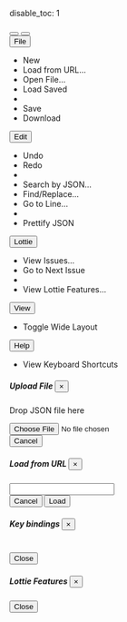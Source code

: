 disable_toc: 1

<script src="../../scripts/editor.bundle.js"></script>
<script src="../../scripts/json_editor.js"></script>
<script src="../../scripts/lottie_explain.js"></script>
<link rel="stylesheet" href="../../style/editor.css" />

<div class="alert alert-danger" role="alert" style="display: none" id="error_alert"></div>
<div class="alert alert-primary" role="alert" style="display: none" id="loading_alert">
    <div class="spinner-border" role="status"></div>
    Loading...
</div>

<div id="editor_area">
    <div class="player-wrapper">
        <div class="alpha_checkered" id="lottie_target"></div>
        <div class="playback-controls">
            <button onclick="toggle_playback(this)" class="btn btn-primary btn-sm" title="Pause">
                <i class="fa-solid fa-pause"></i>
            </button>
            <button onclick="toggle_playback_controls()" class="btn btn-secondary btn-sm" title="Toggle Playback Controls">
                <i class="fa-solid fa-sliders"></i>
            </button>
            <input type="range" class="form-control" id="frame_slider" oninput="update_frame(this.value)" style="display: none"/>
            <input type="number" id="frame_edit" oninput="update_frame(this.value)" style="display: none"/>
        </div>
    </div>
    <div class="editor-side">
        <div class="action-menu">
            <div class="dropdown">
                <button class="btn btn-secondary btn-sm dropdown-toggle" type="button" id="btn_menu_file" data-toggle="dropdown" aria-haspopup="true" aria-expanded="false">
                    File
                </button>
                <ul class="dropdown-menu" aria-labelledby="btn_menu_file">
                    <li><a class="dropdown-item" onclick="action_new()"><i class="fa-solid fa-file"></i> New</a></li>
                    <li><a class="dropdown-item" data-toggle="modal" data-target="#modal_url">
                        <i class="fa-solid fa-arrow-up-right-from-square"></i> Load from URL...
                    </a></li>
                    <li><a class="dropdown-item" data-toggle="modal" data-target="#modal_file">
                        <i class="fa-solid fa-folder-open"></i>
                        Open File...
                    </a></li>
                    <li><a class="dropdown-item" onclick="action_load()">
                        <i class="fa-solid fa-cloud-arrow-down"></i>
                        Load Saved
                    </a></li>
                    <li class="dropdown-divider"></li>
                    <li><a class="dropdown-item" onclick="action_save()"><i class="fa-solid fa-floppy-disk"></i> Save</a></li>
                    <li><a class="dropdown-item" onclick="action_download()"><i class="fa-solid fa-download"></i> Download</a></li>
                </ul>
            </div>
            <div class="dropdown">
                <button class="btn btn-secondary btn-sm dropdown-toggle" type="button" id="btn_menu_edit" data-toggle="dropdown" aria-haspopup="true" aria-expanded="false">
                    Edit
                </button>
                <ul class="dropdown-menu" aria-labelledby="btn_menu_edit">
                    <li><a class="dropdown-item" onclick="editor.undo()"><i class="fa-solid fa-rotate-left"></i> Undo</a></li>
                    <li><a class="dropdown-item" onclick="editor.redo()"><i class="fa-solid fa-rotate-right"></i> Redo</a></li>
                    <li class="dropdown-divider"></li>
                    <li><a class="dropdown-item" onclick="search_by_json_cmd(editor.view)">
                        <i class="fa-solid fa-magnifying-glass"></i>
                        Search by JSON...
                    </a></li>
                    <li><a class="dropdown-item" onclick="CodeMirrorWrapper.openSearchPanel(editor.view)">
                        <i class="fa-solid fa-magnifying-glass"></i>
                        Find/Replace...
                    </a></li>
                    <li><a class="dropdown-item" onclick="CodeMirrorWrapper.gotoLine(editor.view)">
                        <i class="fa-solid fa-arrow-down-short-wide"></i>
                        Go to Line...
                    </a></li>
                    <li class="dropdown-divider"></li>
                    <li><a class="dropdown-item" onclick="pretty()"><i class="fa-solid fa-indent"></i> Prettify JSON</a></li>
                </ul>
            </div>
            <div class="dropdown">
                <button class="btn btn-secondary btn-sm dropdown-toggle" type="button" id="btn_menu_lottie" data-toggle="dropdown" aria-haspopup="true" aria-expanded="false">
                    Lottie
                </button>
                <ul class="dropdown-menu" aria-labelledby="btn_menu_lottie">
                    <li><a class="dropdown-item" onclick="CodeMirrorWrapper.openLintPanel(editor.view)">
                        <i class="fa-solid fa-triangle-exclamation"></i>
                        View Issues...
                    </a></li>
                    <li><a class="dropdown-item" onclick="CodeMirrorWrapper.nextDiagnostic(editor.view)">
                        <i class="fa-solid fa-arrow-right-to-bracket"></i>
                        Go to Next Issue
                    </a></li>
                    <li class="dropdown-divider"></li>
                    <li><a class="dropdown-item" data-toggle="modal" data-target="#modal_features" onclick="refresh_features()">
                        <i class="fa-solid fa-list-check"></i>
                        View Lottie Features...
                    </a></li>
                </ul>
            </div>
            <div class="dropdown">
                <button class="btn btn-secondary btn-sm dropdown-toggle" type="button" id="btn_menu_view" data-toggle="dropdown" aria-haspopup="true" aria-expanded="false">
                    View
                </button>
                <ul class="dropdown-menu" aria-labelledby="btn_menu_view">
                    <li><a class="dropdown-item" onclick="document.body.classList.toggle('wide')">
                        <i class="fa-solid fa-arrows-left-right"></i> Toggle Wide Layout
                    </a></li>
                </ul>
            </div>
            <div class="dropdown">
                <button class="btn btn-secondary btn-sm dropdown-toggle" type="button" id="btn_menu_help" data-toggle="dropdown" aria-haspopup="true" aria-expanded="false">
                    Help
                </button>
                <ul class="dropdown-menu" aria-labelledby="btn_menu_help">
                    <li><a class="dropdown-item" data-toggle="modal" data-target="#modal_key_bindings">
                        <i class="fa-solid fa-keyboard"></i> View Keyboard Shortcuts
                    </a></li>
                </ul>
            </div>
        </div>
        <div id="editor_parent">
            <div id="info_box">
                <div class="info_box_details"></div>
                <div class="info_box_lottie alpha_checkered"></div>
                <div class="info_box_buttons" style="display: none" data-toggle="buttons">
                    <label class="btn btn-primary btn-sm" id="btn_center_lottie" title="Show items centered in the preview">
                        <input type="radio" name="options" autocomplete="off"> Fit in View
                    </label>
                    <label class="btn btn-primary btn-sm" id="btn_reset_view" title="Show items as they appear on the file">
                        <input type="radio" name="options" autocomplete="off"> Normal View
                    </label>
                </div>
            </div>
        </div>
    </div>
</div>
<div class="modal fade" id="modal_file" tabindex="-1" role="dialog" aria-hidden="true">
    <div class="modal-dialog" role="document">
        <div class="modal-content">
            <div class="modal-header">
                <h5 class="modal-title">
                    Upload File
                    <button type="button" class="close" data-dismiss="modal" aria-label="Close" />
                        <span aria-hidden="true">&times;</span>
                    </button>
                </h5>
            </div>
            <div class="modal-body">
                <div class="drop-area" ondrop="lottie_drop_input(event);" ondragover="event.preventDefault();">
                    <p>Drop JSON file here</p>
                    <input type="file" onchange="lottie_file_input(event);" class="form-control-file" />
                </div>
            </div>
            <div class="modal-footer">
                <button type="button" class="btn btn-secondary" data-dismiss="modal" id="dismiss_file_modal">Cancel</button>
            </div>
        </div>
    </div>
</div>
<div class="modal fade" id="modal_url" tabindex="-1" role="dialog" aria-hidden="true">
    <div class="modal-dialog" role="document">
        <div class="modal-content">
            <div class="modal-header">
                <h5 class="modal-title">
                    Load from URL
                    <button type="button" class="close" data-dismiss="modal" aria-label="Close" />
                        <span aria-hidden="true">&times;</span>
                    </button>
                </h5>
            </div>
            <div class="modal-body">
                <input type="text" id="input_from_url" class="form-control" />
            </div>
            <div class="modal-footer">
                <button type="button" class="btn btn-secondary" data-dismiss="modal">Cancel</button>
                <button type="button" class="btn btn-primary" data-dismiss="modal"
                    onclick="lottie_url_input(document.getElementById('input_from_url').value)">Load</button>
            </div>
        </div>
    </div>
</div>
<div class="modal fade" id="modal_key_bindings" tabindex="-1" role="dialog" aria-hidden="true">
    <div class="modal-dialog" role="document">
        <div class="modal-content">
            <div class="modal-header">
                <h5 class="modal-title">
                    Key bindings
                    <button type="button" class="close" data-dismiss="modal" aria-label="Close" />
                        <span aria-hidden="true">&times;</span>
                    </button>
                </h5>
            </div>
            <div class="modal-body">
                <table id="key_bindings"></table>
            </div>
                <button type="button" class="btn btn-secondary" data-dismiss="modal">Close</button>
            </div>
        </div>
    </div>
</div>
<div class="modal fade" id="modal_features" tabindex="-1" role="dialog" aria-hidden="true">
    <div class="modal-dialog" role="document">
        <div class="modal-content">
            <div class="modal-header">
                <h5 class="modal-title">
                    Lottie Features
                    <button type="button" class="close" data-dismiss="modal" aria-label="Close" />
                        <span aria-hidden="true">&times;</span>
                    </button>
                </h5>
            </div>
            <div class="modal-body" id="features_container"></div>
            <div class="modal-footer">
                <button type="button" class="btn btn-secondary" data-dismiss="modal">Close</button>
            </div>
        </div>
    </div>
</div>

<script>
    function input_error(e, safe = false)
    {
        error_container.style.display = "block";
        loading_div.style.display = "none";
        clear_element(error_container);
        error_container.appendChild(document.createTextNode(safe ? e : "Could not load input!"));
        console.error(e);
    }

    function input_start()
    {
        error_container.style.display = "none";
        loading_div.style.display = "block";
    }

    function lottie_file_input(ev)
    {
        input_start();
        lottie_receive_files(ev.target.files);
    }

    function lottie_receive_files(files)
    {
        for ( var i = 0; i < files.length; i++ )
        {
            var file = files[i];
            if ( file.type.match("application/json") )
            {
                var reader = new FileReader();

                reader.onload = function(e2)
                {
                    lottie_string_input(e2.target.result, true);
                    document.getElementById("dismiss_file_modal").click();
                };

                reader.readAsText(file);
                return;
            }
        }

        input_error("Not a JSON file", true);
    }

    function lottie_drop_input(ev)
    {
        ev.preventDefault();

        if (ev.dataTransfer.items)
        {
            input_start();
            lottie_receive_files(
                Array.from(ev.dataTransfer.items)
                .filter(i => i.kind === 'file')
                .map(i => i.getAsFile())
            );
        }
    }

    function lottie_url_input(url)
    {
        input_start();
        fetch(url)
        .then(r => r.json())
        .then(set_editor_json)
        .catch(input_error);
    }

    function set_editor_json(data)
    {
        lottie_string_input(JSON.stringify(data, undefined, 4));
    }

    function on_lottie_update(lottie)
    {
        worker.update(lottie);
        lottie_player.lottie = lottie;
        frame_slider.min = frame_edit.min = lottie.ip;
        frame_slider.max = frame_edit.max = lottie.op;
        lottie_player.reload();
        frame_slider.value = frame_edit.value = Math.round(lottie_player.anim.currentFrame);
        lottie_player.anim.addEventListener("enterFrame", (ev) => {
            frame_slider.value = frame_edit.value = Math.round(lottie_player.anim.currentFrame);
        });
    }

    function update_frame(value)
    {
        value = Number(value);
        if ( value != Math.round(lottie_player.anim.currentFrame) )
            lottie_player.go_to_frame(value);
    }

    function pretty()
    {
        set_editor_json(lottie_player.lottie);
    }

    function lottie_string_input(data, auto_prettify = false)
    {
        if ( auto_prettify && data.split("\n").length < 3 )
        {
            try {
                data = JSON.parse(data);
                data = JSON.stringify(data, undefined, 4);
            } catch (e) {}
        }

        editor.set_content(data);
        error_container.style.display = "none";
        loading_div.style.display = "none";
    }

    function inspect_tree(node)
    {
        let children = [];
        let name = node.name;

        if ( node.firstChild() )
        {
            while ( true )
            {
                children.push(inspect_tree(node));
                if ( !node.nextSibling() )
                    break;
            }
            node.parent()
        }

        return { [name]: children };
    }

    function action_save()
    {
        localStorage.setItem("editor_lottie", JSON.stringify(lottie_player.lottie));
    }

    function action_load()
    {
        set_editor_json(JSON.parse(localStorage.getItem("editor_lottie")));
    }

    function action_new()
    {
        set_editor_json({
            "v": "5.5.2",
            "fr": 60,
            "ip": 0,
            "op": 60,
            "w": 512,
            "h": 512,
            "ddd": 0,
            "assets": [],
            "fonts": {
                "list": []
            },
            "layers": []
        });
    }

    function action_download()
    {
        download_json(lottie_player.lottie, "lottie.json");
    }

    function toggle_playback(button)
    {
        if ( lottie_player.autoplay )
        {
            lottie_player.pause();
            button.title = "Play";
            button.firstElementChild.setAttribute("class", "fa-solid fa-play");
        }
        else
        {
            lottie_player.play();
            button.title = "Pause";
            button.firstElementChild.setAttribute("class", "fa-solid fa-pause");
        }
    }

    function toggle_playback_controls()
    {
        if ( frame_slider.style.display == "none" )
        {
            frame_slider.style.display = "block";
            frame_edit.style.display = "block";
        }
        else
        {
            frame_slider.style.display = "none";
            frame_edit.style.display = "none";
        }
    }

    function refresh_features()
    {
        let parent = document.getElementById("features_container");
        clear_element(parent);

        let features = get_features(editor.completions.validation_result);
        let has_something = false;

        for ( let what of ["Layers", "Shapes"] )
        {
            let attr = what.toLowerCase();

            if ( features[attr].length )
            {
                has_something = true;
                parent.appendChild(document.createElement("h6")).appendChild(document.createTextNode(what));
                let list = parent.appendChild(document.createElement("ul"));
                for ( let lay of features[attr] )
                {
                    let li = list.appendChild(document.createElement("li"));
                    for ( link of get_validation_links(lay, editor.schema) )
                    {
                        li.appendChild(link.to_element());
                        li.appendChild(document.createTextNode(" "));
                    }
                }
            }
        }

        if ( features.features.size )
        {
            has_something = true;
            parent.appendChild(document.createElement("h6")).appendChild(document.createTextNode("Features"));
            let list = parent.appendChild(document.createElement("ul"));
            for ( let feature of features.features )
            {
                let link = list.appendChild(document.createElement("li")).appendChild(document.createElement("a"));
                link.setAttribute("href", "https://canilottie.com/" + feature);
                link.appendChild(document.createTextNode(
                    feature.split("-").map(f => f[0].toUpperCase() + f.slice(1)).join(" ")
                ));
            }
        }

        if ( !has_something )
        {
            parent.appendChild(document.createElement("p")).appendChild(document.createTextNode("None Found"));
        }

    }

    let expr_variables = ["$bm_rt", "time", "value", "thisProperty", "thisComp", "thisLayer"];
    let expr_funcs = ["comp", "posterizeTime", "timeToFrames", "framesToTime", "rgbToHsl", "hslToRgb",
        "createPath", "add", "sub", "mul", "div", "mod", "clamp", "normalize", "length", "lookAt",
        "seedRandom", "random", "linear", "ease", "easeIn", "easeOut",
        "degreesToRadians", "radiansToDegrees", "$bm_sum", "sum", "$bm_sub", "$bm_div"
    ];

    let frame_slider = document.getElementById("frame_slider");
    let frame_edit = document.getElementById("frame_edit");

    let editor = new LottieJsonEditor(
        document.getElementById("editor_parent"),
        document.getElementById("info_box"),
        on_lottie_update
    );

    const search_by_json_cmd = search_by_json_factory();

    let worker = new LottieJsonWorker();
    worker.on("schema_loaded", (data) => {
        editor.set_schema(Object.assign(new SchemaData(), data.schema));
        editor.expression_completions.load_completions(data.expressions)
        if ( lottie_player.lottie )
            worker.update(lottie_player.lottie);
    });
    worker.on("result", data => editor.end_load(data.result));

    document.body.addEventListener("click", e => {
        if (
            !e.target.closest(".info_box_trigger") &&
            !editor.info_box.element.contains(e.target)
        )
        {
            editor.hide_info_box_tooltip();
        }
    });

    var lottie_player = new LottiePlayer("lottie_target", undefined);

    let error_container = document.getElementById("error_alert");
    let loading_div = document.getElementById("loading_alert");

    var data = playground_get_data();
    if ( data )
    {
        if ( data[0] == "{" )
            lottie_string_input(data, true);
        else
            lottie_url_input(data);
    }
    else if (window.location.search != '' )
    {
        let url = (new URL(window.location)).searchParams.get("url");
        if ( url )
            lottie_url_input(url);
    }
    else
    {
        action_new();
    }

    let key_bindings_parent = document.getElementById("key_bindings");
    let platform = "linux";
    let mod = "Ctrl";
    if ( navigator.platform.indexOf("Mac") != -1 )
    {
        platform = "mac";
        mode = "Cmd";
    }
    else if ( navigator.platform.indexOf("Win") != -1 )
    {
        platform = "win";
    }

    for ( arr of editor.view.state.field(CodeMirrorWrapper.keymap) )
    {
        for ( key of arr )
        {
            let seq = key[platform] ?? key.key;
            if ( seq && key.run.name )
            {
                let row = key_bindings.appendChild(document.createElement("tr"));
                row.appendChild(document.createElement("th"))
                .appendChild(document.createTextNode(seq.replace("Mod", mod)));

                let cmd = key.run.name.replace(/[A-Z]/g, l => " " + l)
                .replace(/^[a-z]/, l => l.toUpperCase());
                row.appendChild(document.createElement("td"))
                .appendChild(document.createTextNode(cmd));
            }
        }
    }
</script>
